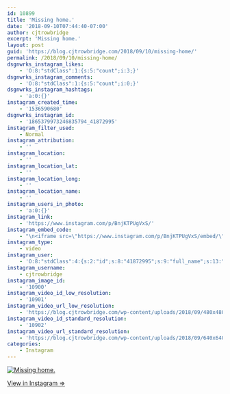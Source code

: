 ```yaml
---
id: 10899
title: 'Missing home.'
date: '2018-09-10T07:44:40-07:00'
author: cjtrowbridge
excerpt: 'Missing home.'
layout: post
guid: 'https://blog.cjtrowbridge.com/2018/09/10/missing-home/'
permalink: /2018/09/10/missing-home/
dsgnwrks_instagram_likes:
    - 'O:8:"stdClass":1:{s:5:"count";i:3;}'
dsgnwrks_instagram_comments:
    - 'O:8:"stdClass":1:{s:5:"count";i:0;}'
dsgnwrks_instagram_hashtags:
    - 'a:0:{}'
instagram_created_time:
    - '1536590680'
dsgnwrks_instagram_id:
    - '1865379973246835794_41872995'
instagram_filter_used:
    - Normal
instagram_attribution:
    - ''
instagram_location:
    - ''
instagram_location_lat:
    - ''
instagram_location_long:
    - ''
instagram_location_name:
    - ''
instagram_users_in_photo:
    - 'a:0:{}'
instagram_link:
    - 'https://www.instagram.com/p/BnjKTPUgVxS/'
instagram_embed_code:
    - "\n<iframe src=\"https://www.instagram.com/p/BnjKTPUgVxS/embed/\" width=\"612\" height=\"710\" frameborder=\"0\" scrolling=\"no\" allowtransparency=\"true\" class=\"insta-image-embed\"></iframe>\n"
instagram_type:
    - video
instagram_user:
    - 'O:8:"stdClass":4:{s:2:"id";s:8:"41872995";s:9:"full_name";s:13:"CJ Trowbridge";s:15:"profile_picture";s:141:"https://scontent.cdninstagram.com/vp/2a0bf6ee9c80fb714d5a904ec5a3e35b/5C2F601C/t51.2885-19/s150x150/13724650_1188772791164794_142557231_a.jpg";s:8:"username";s:12:"cjtrowbridge";}'
instagram_username:
    - cjtrowbridge
instagram_image_id:
    - '10900'
instagram_video_id_low_resolution:
    - '10901'
instagram_video_url_low_resolution:
    - 'https://blog.cjtrowbridge.com/wp-content/uploads/2018/09/480x480-video-1536590680.mp4'
instagram_video_id_standard_resolution:
    - '10902'
instagram_video_url_standard_resolution:
    - 'https://blog.cjtrowbridge.com/wp-content/uploads/2018/09/640x640-video-1536590680.mp4'
categories:
    - Instagram
---
```


[![Missing home.](https://blog.cjtrowbridge.com/wp-content/uploads/2018/09/1536590680-1-1.jpg)](https://www.instagram.com/p/BnjKTPUgVxS/)

[View in Instagram ⇒](https://www.instagram.com/p/BnjKTPUgVxS/)